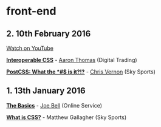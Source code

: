 # front-end

## 2. 10th February 2016

[Watch on YouTube](https://www.youtube.com/watch?v=oQpGIeW9xcI)

**[Interoperable CSS](#)** - [Aaron Thomas](https://github.com/aaronthomas) (Digital Trading)

**[PostCSS: What the *#$ is it?!?](https://github.com/sky-uk/front-end/blob/master/2.%2010th%20February%202016/PostCSS/PostCSS.pdf)** - [Chris Vernon](https://github.com/welikeideas) (Sky Sports)


## 1. 13th January 2016

**[The Basics](https://github.com/sky-uk/leeds-front-end/tree/master/1.%20The%20Basics/The%20Basics)** - [Joe Bell](https://github.com/joebell93) (Online Service)

**[What is CSS?](https://github.com/sky-uk/front-end/blob/master/1.%2013th%20January%202016/What%20is%20CSS%3F/What%20is%20CSS.pdf)** - Matthew Gallagher (Sky Sports)
